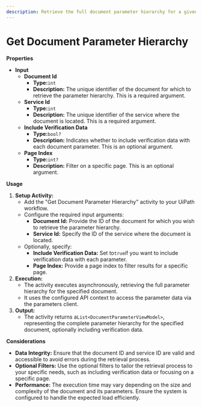 ```yaml
---
description: Retrieve the full document parameter hierarchy for a given document.
---
```


# Get Document Parameter Hierarchy

**Properties**

* **Input**
  * **Document Id**
    * **Type:**`int`
    * **Description:** The unique identifier of the document for which to retrieve the parameter hierarchy. This is a required argument.
  * **Service Id**
    * **Type:**`int`
    * **Description:** The unique identifier of the service where the document is located. This is a required argument.
  * **Include Verification Data**
    * **Type:**`bool?`
    * **Description:** Indicates whether to include verification data with each document parameter. This is an optional argument.
  * **Page Index**
    * **Type:**`int?`
    * **Description:** Filter on a specific page. This is an optional argument.

**Usage**

1. **Setup Activity:**
   * Add the "Get Document Parameter Hierarchy" activity to your UiPath workflow.
   * Configure the required input arguments:
     * **Document Id:** Provide the ID of the document for which you wish to retrieve the parameter hierarchy.
     * **Service Id:** Specify the ID of the service where the document is located.
   * Optionally, specify:
     * **Include Verification Data:** Set to`true`if you want to include verification data with each parameter.
     * **Page Index:** Provide a page index to filter results for a specific page.
2. **Execution:**
   * The activity executes asynchronously, retrieving the full parameter hierarchy for the specified document.
   * It uses the configured API context to access the parameter data via the parameters client.
3. **Output:**
   * The activity returns a`List<DocumentParameterViewModel>`, representing the complete parameter hierarchy for the specified document, optionally including verification data.

**Considerations**

* **Data Integrity:** Ensure that the document ID and service ID are valid and accessible to avoid errors during the retrieval process.
* **Optional Filters:** Use the optional filters to tailor the retrieval process to your specific needs, such as including verification data or focusing on a specific page.
* **Performance:** The execution time may vary depending on the size and complexity of the document and its parameters. Ensure the system is configured to handle the expected load efficiently.

